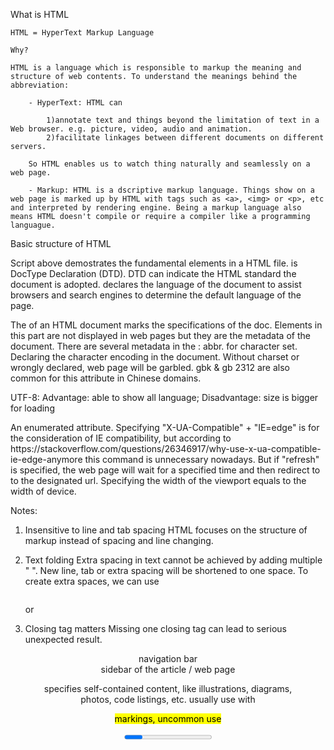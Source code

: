 What is HTML

    HTML = HyperText Markup Language

    Why?

    HTML is a language which is responsible to markup the meaning and structure of web contents. To understand the meanings behind the abbreviation:

        - HyperText: HTML can 

            1)annotate text and things beyond the limitation of text in a Web browser. e.g. picture, video, audio and animation. 
            2)facilitate linkages between different documents on different servers. 

        So HTML enables us to watch thing naturally and seamlessly on a web page. 

        - Markup: HTML is a dscriptive markup language. Things show on a web page is marked up by HTML with tags such as <a>, <img> or <p>, etc and interpreted by rendering engine. Being a markup language also means HTML doesn't compile or require a compiler like a programming languague.

<!-- ================================================================ -->

Basic structure of HTML

<!DOCTYPE html>
<html lang="en">
<head>
    <meta charset="UTF-8">
    <meta http-equiv="X-UA-Compatible" content="IE=edge">
    <meta name="viewport" content="width=device-width, initial-scale=1.0">
    <title>Document</title>
</head>
<body>
    
</body>
</html>

Script above demostrates the fundamental elements in a HTML file. <!DOCTYPE html> is DocType Declaration (DTD). DTD can indicate the HTML standard the document is adopted. <html lang> declares the language of the document to assist browsers and search engines to determine the default language of the page.

<head>
The <head> of an HTML document marks the specifications of the doc. Elements in this part are not displayed in web pages but they are the metadata of the document. There are several metadata in the <head>:

<meta charset="UTF-8">
abbr. for character set. Declaring the character encoding in the document. Without charset or wrongly declared, web page will be garbled. gbk & gb 2312 are also common for this attribute in Chinese domains.

UTF-8:
Advantage: able to show all language;
Disadvantage: size is bigger for loading


<meta http-equiv="X-UA-Compatible" content="IE=edge">
An enumerated attribute. Specifying "X-UA-Compatible" +  "IE=edge" is for the consideration of IE compatibility, but according to https://stackoverflow.com/questions/26346917/why-use-x-ua-compatible-ie-edge-anymore
this command is unnecessary nowadays. But if "refresh" is specified, the web page will wait for a specified time and then redirect to to the designated url.

<meta name="viewport" content="width=device-width, initial-scale=1.0">
Specifying the width of the viewport equals to the width of device.

<!-- =============================================================== -->

Notes:

1. Insensitive to line and tab spacing
    HTML focuses on the structure of markup instead of spacing and line changing. 

2. Text folding
    Extra spacing in text cannot be achieved by adding multiple " ". New line, tab or extra spacing will be shortened to one space. To create extra spaces, we can use <pre></pre> or &nbsp; 

3. Closing tag matters
    Missing one closing tag can lead to serious unexpected result.

<!-- ============================ HTML5 new tags ============================= -->

<section> 

<article> 

<header> 

<footer> 

<nav> navigation bar

<aside> sidebar of the article / web page

<figure> specifies self-contained content, like illustrations, diagrams, photos, code listings, etc. usually use with <figcaption>

<mark>  markings, uncommon use

<progress> showing progress, uncommon use

<time> 